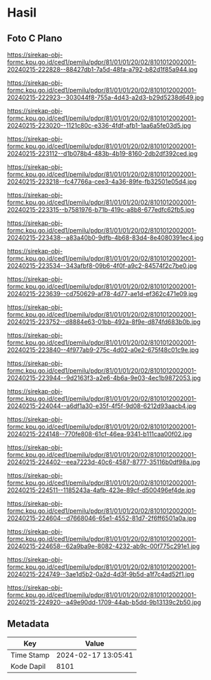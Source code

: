 # Hasil

## Foto C Plano

https://sirekap-obj-formc.kpu.go.id/ced1/pemilu/pdpr/81/01/01/20/02/8101012002001-20240215-222828--88427db1-7a5d-48fa-a792-b82d1f85a944.jpg

https://sirekap-obj-formc.kpu.go.id/ced1/pemilu/pdpr/81/01/01/20/02/8101012002001-20240215-222923--303044f8-755a-4d43-a2d3-b29d5238d649.jpg

https://sirekap-obj-formc.kpu.go.id/ced1/pemilu/pdpr/81/01/01/20/02/8101012002001-20240215-223020--1121c80c-e336-4fdf-afb1-1aa6a5fe03d5.jpg

https://sirekap-obj-formc.kpu.go.id/ced1/pemilu/pdpr/81/01/01/20/02/8101012002001-20240215-223112--d1b078b4-483b-4b19-8160-2db2df392ced.jpg

https://sirekap-obj-formc.kpu.go.id/ced1/pemilu/pdpr/81/01/01/20/02/8101012002001-20240215-223218--fc47766a-cee3-4a36-89fe-fb32501e05d4.jpg

https://sirekap-obj-formc.kpu.go.id/ced1/pemilu/pdpr/81/01/01/20/02/8101012002001-20240215-223315--b7581976-b71b-419c-a8b8-677edfc62fb5.jpg

https://sirekap-obj-formc.kpu.go.id/ced1/pemilu/pdpr/81/01/01/20/02/8101012002001-20240215-223438--a83a40b0-9dfb-4b68-83d4-8e4080391ec4.jpg

https://sirekap-obj-formc.kpu.go.id/ced1/pemilu/pdpr/81/01/01/20/02/8101012002001-20240215-223534--343afbf8-09b6-4f0f-a9c2-84574f2c7be0.jpg

https://sirekap-obj-formc.kpu.go.id/ced1/pemilu/pdpr/81/01/01/20/02/8101012002001-20240215-223639--cd750629-af78-4d77-ae1d-ef362c471e09.jpg

https://sirekap-obj-formc.kpu.go.id/ced1/pemilu/pdpr/81/01/01/20/02/8101012002001-20240215-223752--d8884e63-01bb-492a-8f9e-d874fd683b0b.jpg

https://sirekap-obj-formc.kpu.go.id/ced1/pemilu/pdpr/81/01/01/20/02/8101012002001-20240215-223840--4f977ab9-275c-4d02-a0e2-675f48c01c9e.jpg

https://sirekap-obj-formc.kpu.go.id/ced1/pemilu/pdpr/81/01/01/20/02/8101012002001-20240215-223944--9d2163f3-a2e6-4b6a-9e03-4ec1b9872053.jpg

https://sirekap-obj-formc.kpu.go.id/ced1/pemilu/pdpr/81/01/01/20/02/8101012002001-20240215-224044--a6df1a30-e35f-4f5f-9d08-6212d93aacb4.jpg

https://sirekap-obj-formc.kpu.go.id/ced1/pemilu/pdpr/81/01/01/20/02/8101012002001-20240215-224148--770fe808-61cf-46ea-9341-b111caa00f02.jpg

https://sirekap-obj-formc.kpu.go.id/ced1/pemilu/pdpr/81/01/01/20/02/8101012002001-20240215-224402--eea7223d-40c6-4587-8777-35116b0df98a.jpg

https://sirekap-obj-formc.kpu.go.id/ced1/pemilu/pdpr/81/01/01/20/02/8101012002001-20240215-224511--1185243a-4afb-423e-89cf-d500496ef4de.jpg

https://sirekap-obj-formc.kpu.go.id/ced1/pemilu/pdpr/81/01/01/20/02/8101012002001-20240215-224604--d7668046-65e1-4552-81d7-2f6ff6501a0a.jpg

https://sirekap-obj-formc.kpu.go.id/ced1/pemilu/pdpr/81/01/01/20/02/8101012002001-20240215-224658--62a9ba9e-8082-4232-ab9c-00f775c291e1.jpg

https://sirekap-obj-formc.kpu.go.id/ced1/pemilu/pdpr/81/01/01/20/02/8101012002001-20240215-224749--3ae1d5b2-0a2d-4d3f-9b5d-a1f7c4ad52f1.jpg

https://sirekap-obj-formc.kpu.go.id/ced1/pemilu/pdpr/81/01/01/20/02/8101012002001-20240215-224920--a49e90dd-1709-44ab-b5dd-9b13139c2b50.jpg


## Metadata

| Key        | Value               |
| ---------- | ------------------- |
| Time Stamp | 2024-02-17 13:05:41 |
| Kode Dapil | 8101                |



